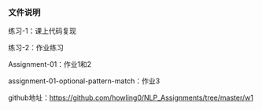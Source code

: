 ### 文件说明

练习-1：课上代码复现

练习-2：作业练习

Assignment-01：作业1和2

assignment-01-optional-pattern-match：作业3



github地址：<https://github.com/howling0/NLP_Assignments/tree/master/w1>

